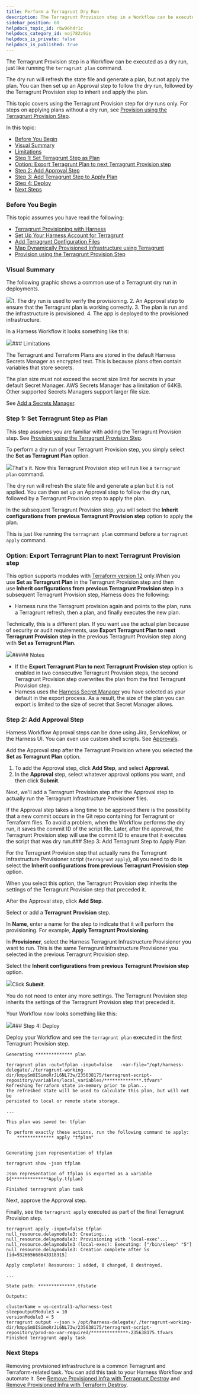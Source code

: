 ```yaml
---
title: Perform a Terragrunt Dry Run
description: The Terragrunt Provision step in a Workflow can be executed as a dry run, just like running the terragrunt plan command.
sidebar_position: 60 
helpdocs_topic_id: rbw96hdr1c
helpdocs_category_id: noj782z9is
helpdocs_is_private: false
helpdocs_is_published: true
---
```


The Terragrunt Provision step in a Workflow can be executed as a dry run, just like running the `terragrunt plan` command.

The dry run will refresh the state file and generate a plan, but not apply the plan. You can then set up an Approval step to follow the dry run, followed by the Terragrunt Provision step to inherit and apply the plan.

This topic covers using the Terragrunt Provision step for dry runs only. For steps on applying plans without a dry run, see [Provision using the Terragrunt Provision Step](/article/jbzxpljhlo-provision-using-the-terragrunt-provision-step).

In this topic:

* [Before You Begin](#before_you_begin)
* [Visual Summary](#visual_summary)
* [Limitations](#limitations)
* [Step 1: Set Terragrunt Step as Plan](#step_1_set_terragrunt_step_as_plan)
* [Option: Export Terragrunt Plan to next Terragrunt Provision step](#option_export_terragrunt_plan_to_next_terragrunt_provision_step)
* [Step 2: Add Approval Step](#step_2_add_approval_step)
* [Step 3: Add Terragrunt Step to Apply Plan](#step_3_add_terragrunt_step_to_apply_plan)
* [Step 4: Deploy](#step_4_deploy)
* [Next Steps](#next_steps)

### Before You Begin

This topic assumes you have read the following:

* [Terragrunt Provisioning with Harness](/article/a6onutvbem-terragrunt-provisioning-with-harness)
* [Set Up Your Harness Account for Terragrunt](/article/ulhl7sjxva-set-up-your-harness-account-for-terragrunt)
* [Add Terragrunt Configuration Files](/article/mkjxbkglih-add-terragrunt-configuration-files)
* [Map Dynamically Provisioned Infrastructure using Terragrunt](/article/tphb27opry-map-terragrunt-infrastructure)
* [Provision using the Terragrunt Provision Step](/article/jbzxpljhlo-provision-using-the-terragrunt-provision-step)

### Visual Summary

The following graphic shows a common use of a Terragrunt dry run in deployments.

![](./static/perform-a-terragrunt-dry-run-02.png)1. The dry run is used to verify the provisioning.
2. An Approval step to ensure that the Terragrunt plan is working correctly.
3. The plan is run and the infrastructure is provisioned.
4. The app is deployed to the provisioned infrastructure.

In a Harness Workflow it looks something like this:

![](./static/perform-a-terragrunt-dry-run-03.png)### Limitations

The Terragrunt and Terraform Plans are stored in the default Harness Secrets Manager as encrypted text. This is because plans often contain variables that store secrets.

The plan size must not exceed the secret size limit for secrets in your default Secret Manager. AWS Secrets Manager has a limitation of 64KB. Other supported Secrets Managers support larger file size.

See [Add a Secrets Manager](https://docs.harness.io/article/uuer539u3l-add-a-secrets-manager).

### Step 1: Set Terragrunt Step as Plan

This step assumes you are familiar with adding the Terragrunt Provision step. See [Provision using the Terragrunt Provision Step](/article/jbzxpljhlo-provision-using-the-terragrunt-provision-step).

To perform a dry run of your Terragrunt Provision step, you simply select the **Set as Terragrunt Plan** option.

![](./static/perform-a-terragrunt-dry-run-04.png)That's it. Now this Terragrunt Provision step will run like a `terragrunt plan` command.

The dry run will refresh the state file and generate a plan but it is not applied. You can then set up an Approval step to follow the dry run, followed by a Terragrunt Provision step to apply the plan.

In the subsequent Terragrunt Provision step, you will select the **Inherit configurations from previous Terragrunt Provision step** option to apply the plan.

This is just like running the `terragrunt plan` command before a `terragrunt apply` command.

### Option: Export Terragrunt Plan to next Terragrunt Provision step

This option supports modules with [Terraform version 12](https://www.terraform.io/upgrade-guides/0-12.html) only.When you use **Set as Terragrunt Plan** in the Terragrunt Provision step and then use **Inherit configurations from previous Terragrunt Provision step** in a subsequent Terragrunt Provision step, Harness does the following:

* Harness runs the Terragrunt provision again and points to the plan, runs a Terragrunt refresh, then a plan, and finally executes the new plan.

Technically, this is a different plan. If you want use the actual plan because of security or audit requirements, use **Export Terragrunt Plan to next Terragrunt Provision step** in the previous Terragrunt Provision step along with **Set as Terragrunt Plan**.

![](./static/perform-a-terragrunt-dry-run-05.png)##### Notes

* If the **Export Terragrunt Plan to next Terragrunt Provision step** option is enabled in two consecutive Terragrunt Provision steps, the second Terragrunt Provision step overwrites the plan from the first Terragrunt Provision step.
* Harness uses the [Harness Secret Manager](https://docs.harness.io/article/uuer539u3l-add-a-secrets-manager) you have selected as your default in the export process. As a result, the size of the plan you can export is limited to the size of secret that Secret Manager allows.

### Step 2: Add Approval Step

Harness Workflow Approval steps can be done using Jira, ServiceNow, or the Harness UI. You can even use custom shell scripts. See [Approvals](/article/0ajz35u2hy).

Add the Approval step after the Terragrunt Provision where you selected the **Set as Terragrunt Plan** option.

1. To add the Approval step, click **Add Step**, and select **Approval**.
2. In the **Approval** step, select whatever approval options you want, and then click **Submit**.

Next, we'll add a Terragrunt Provision step after the Approval step to actually run the Terragrunt Infrastructure Provisioner files.

If the Approval step takes a long time to be approved there is the possibility that a new commit occurs in the Git repo containing for Terragrunt or Terraform files. To avoid a problem, when the Workflow performs the dry run, it saves the commit ID of the script file. Later, after the approval, the Terragrunt Provision step will use the commit ID to ensure that it executes the script that was dry run.### Step 3: Add Terragrunt Step to Apply Plan

For the Terragrunt Provision step that actually runs the Terragrunt Infrastructure Provisioner script (`terragrunt` `apply`), all you need to do is select the **Inherit configurations from previous Terragrunt Provision step** option.

When you select this option, the Terragrunt Provision step inherits the settings of the Terragrunt Provision step that preceded it.

After the Approval step, click **Add Step**.

Select or add a **Terragrunt** **Provision** step.

In **Name**, enter a name for the step to indicate that it will perform the provisioning. For example, **Apply Terragrunt Provisioning**.

In **Provisioner**, select the Harness Terragrunt Infrastructure Provisioner you want to run. This is the same Terragrunt Infrastructure Provisioner you selected in the previous Terragrunt Provision step.

Select the **Inherit configurations from previous Terragrunt Provision step** option.

![](./static/perform-a-terragrunt-dry-run-06.png)Click **Submit**.

You do not need to enter any more settings. The Terragrunt Provision step inherits the settings of the Terragrunt Provision step that preceded it.

Your Workflow now looks something like this:

![](./static/perform-a-terragrunt-dry-run-07.png)### Step 4: Deploy

Deploy your Workflow and see the `terragrunt plan` executed in the first Terragrunt Provision step.


```
Generating ************** plan   
  
terragrunt plan -out=tfplan -input=false   -var-file="/opt/harness-delegate/./terragrunt-working-dir/kmpySmUISimoRrJL6NL73w/235638175/terragrunt-script-repository/variables/local_variables/**************.tfvars"    
Refreshing Terraform state in-memory prior to plan...  
The refreshed state will be used to calculate this plan, but will not be  
persisted to local or remote state storage.  
  
...  
  
This plan was saved to: tfplan  
  
To perform exactly these actions, run the following command to apply:  
    ************** apply "tfplan"  
  
  
Generating json representation of tfplan   
  
terragrunt show -json tfplan  
  
Json representation of tfplan is exported as a variable ${**************Apply.tfplan}   
  
Finished terragrunt plan task
```
Next, approve the Approval step.

Finally, see the `terragrunt apply` executed as part of the final Terragrunt Provision step.


```
terragrunt apply -input=false tfplan  
null_resource.delaymodule3: Creating...  
null_resource.delaymodule3: Provisioning with 'local-exec'...  
null_resource.delaymodule3 (local-exec): Executing: ["/bin/sleep" "5"]  
null_resource.delaymodule3: Creation complete after 5s [id=932665668643318315]  
  
Apply complete! Resources: 1 added, 0 changed, 0 destroyed.  
  
...  
  
State path: **************.tfstate  
  
Outputs:  
  
clusterName = us-central1-a/harness-test  
sleepoutputModule3 = 10  
versionModule3 = 5  
terragrunt output --json > /opt/harness-delegate/./terragrunt-working-dir/kmpySmUISimoRrJL6NL73w/235638175/terragrunt-script-repository/prod-no-var-required/**************-235638175.tfvars  
Finished terragrunt apply task
```
### Next Steps

Removing provisioned infrastructure is a common Terragrunt and Terraform-related task. You can add this task to your Harness Workflow and automate it. See [Remove Provisioned Infra with Terragrunt Destroy](/article/1zmz2vtdo2-remove-provisioned-infra-with-terragrunt-destroy) and [Remove Provisioned Infra with Terraform Destroy](/article/4egyxnse9r-terraform-destroy).

